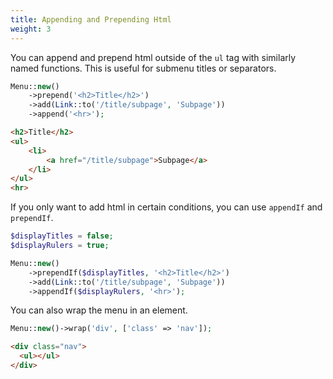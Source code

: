 ```yaml
---
title: Appending and Prepending Html
weight: 3
---
```


You can append and prepend html outside of the `ul` tag with similarly named functions. This is useful for submenu titles or separators.

```php
Menu::new()
    ->prepend('<h2>Title</h2>')
    ->add(Link::to('/title/subpage', 'Subpage'))
    ->append('<hr>');
```

```html
<h2>Title</h2>
<ul>
    <li>
        <a href="/title/subpage">Subpage</a>
    </li>
</ul>
<hr>
```

If you only want to add html in certain conditions, you can use `appendIf` and `prependIf`.

```php
$displayTitles = false;
$displayRulers = true;

Menu::new()
    ->prependIf($displayTitles, '<h2>Title</h2>')
    ->add(Link::to('/title/subpage', 'Subpage'))
    ->appendIf($displayRulers, '<hr>');
```

You can also wrap the menu in an element.

```php
Menu::new()->wrap('div', ['class' => 'nav']);
```

```html
<div class="nav">
  <ul></ul>
</div>
```
